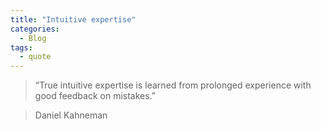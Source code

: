 ```yaml
---
title: "Intuitive expertise"
categories:
  - Blog
tags:
  - quote
---
```



> “True intuitive expertise is learned from prolonged experience with good feedback on mistakes.”

> Daniel Kahneman

 